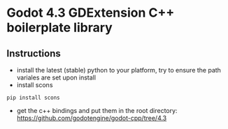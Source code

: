 # Godot 4.3 GDExtension C++ boilerplate library

## Instructions
- install the latest (stable) python to your platform, try to ensure the path variales are set upon install
- install scons
```
pip install scons
```
- get the c++ bindings and put them in the root directory:
  https://github.com/godotengine/godot-cpp/tree/4.3
